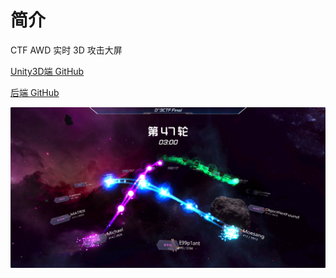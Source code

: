 # 简介

CTF AWD 实时 3D 攻击大屏 

[Unity3D端 GitHub](https://github.com/wuhan005/Asteroid)


[后端 GitHub](https://github.com/wuhan005/Asteroid_backend)

![Asteroid](../.vuepress/public/img/Asteroid.png)